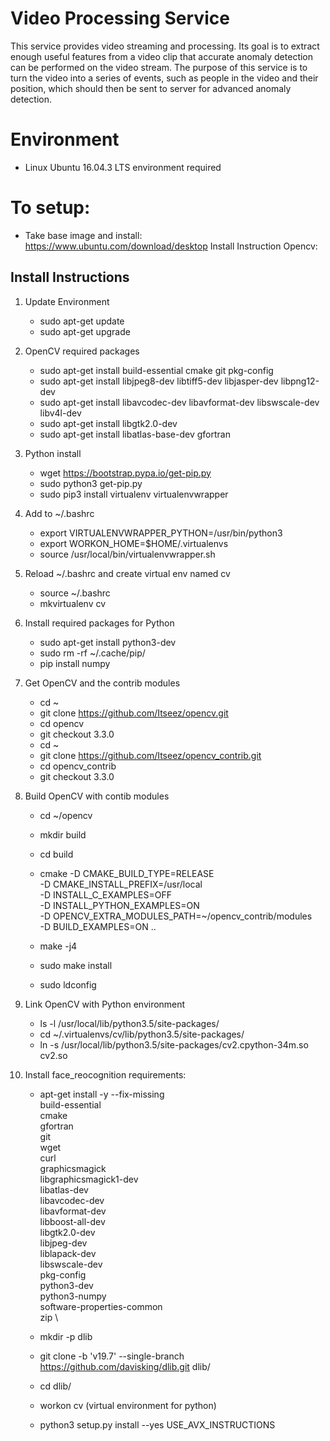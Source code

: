 # Video Processing Service 
This service provides video streaming and processing. Its goal is to extract enough useful features from a video clip that accurate anomaly detection can be performed on the video stream. The purpose of this service is to turn the video into a series of events, such as people in the video and their position, which should then be sent to server for advanced anomaly detection.

# Environment 
- Linux Ubuntu 16.04.3 LTS environment required 

# To setup:
- Take base image and install: https://www.ubuntu.com/download/desktop 
Install Instruction Opencv:

## Install Instructions 

1. Update Environment 
    - sudo apt-get update
    - sudo apt-get upgrade

2. OpenCV required packages 
    - sudo apt-get install build-essential cmake git pkg-config
    - sudo apt-get install libjpeg8-dev libtiff5-dev libjasper-dev libpng12-dev
    - sudo apt-get install libavcodec-dev libavformat-dev libswscale-dev libv4l-dev
    - sudo apt-get install libgtk2.0-dev
    - sudo apt-get install libatlas-base-dev gfortran

3. Python install
    - wget https://bootstrap.pypa.io/get-pip.py
    - sudo python3 get-pip.py
    - sudo pip3 install virtualenv virtualenvwrapper

4. Add to ~/.bashrc
    - export VIRTUALENVWRAPPER_PYTHON=/usr/bin/python3
    - export WORKON_HOME=$HOME/.virtualenvs
    - source /usr/local/bin/virtualenvwrapper.sh
5. Reload ~/.bashrc and create virtual env named cv
    - source ~/.bashrc
    - mkvirtualenv cv

6. Install required packages for Python
    - sudo apt-get install python3-dev
    - sudo rm -rf ~/.cache/pip/
    - pip install numpy

7. Get OpenCV and the contrib modules
    - cd ~
    - git clone https://github.com/Itseez/opencv.git
    - cd opencv
    - git checkout 3.3.0
    - cd ~
    - git clone https://github.com/Itseez/opencv_contrib.git
    - cd opencv_contrib
    - git checkout 3.3.0

8. Build OpenCV with contib modules
    - cd ~/opencv
    - mkdir build
    - cd build
    - cmake -D CMAKE_BUILD_TYPE=RELEASE \
	-D CMAKE_INSTALL_PREFIX=/usr/local \
	-D INSTALL_C_EXAMPLES=OFF \
	-D INSTALL_PYTHON_EXAMPLES=ON \
	-D OPENCV_EXTRA_MODULES_PATH=~/opencv_contrib/modules \
	-D BUILD_EXAMPLES=ON ..

    - make -j4
    - sudo make install
    - sudo ldconfig

9. Link OpenCV with Python environment
    - ls -l /usr/local/lib/python3.5/site-packages/
    - cd ~/.virtualenvs/cv/lib/python3.5/site-packages/
    - ln -s /usr/local/lib/python3.5/site-packages/cv2.cpython-34m.so cv2.so

10. Install face_reocognition requirements: 
    - apt-get install -y --fix-missing \
        build-essential \
        cmake \
        gfortran \
        git \
        wget \
        curl \
        graphicsmagick \
        libgraphicsmagick1-dev \
        libatlas-dev \
        libavcodec-dev \
        libavformat-dev \
        libboost-all-dev \
        libgtk2.0-dev \
        libjpeg-dev \
        liblapack-dev \
        libswscale-dev \
        pkg-config \
        python3-dev \
        python3-numpy \
        software-properties-common \
        zip \

    - mkdir -p dlib
    - git clone -b 'v19.7' --single-branch https://github.com/davisking/dlib.git dlib/
    - cd  dlib/ 
    - workon cv (virtual environment for python)
    - python3 setup.py install --yes USE_AVX_INSTRUCTIONS





